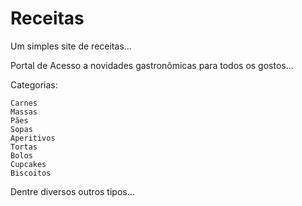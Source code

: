 Receitas
========

Um simples site de receitas...

Portal de Acesso a novidades gastronômicas para todos os gostos...

Categorias:

    Carnes
    Massas
    Pães
    Sopas
    Aperitivos
    Tortas
    Bolos
    Cupcakes
    Biscoitos

Dentre diversos outros tipos...